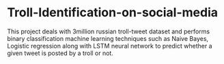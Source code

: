 # Troll-Identification-on-social-media
This project deals with 3million russian troll-tweet dataset and performs binary classification machine learning techniques such as Naive Bayes, Logistic regression along with LSTM neural network to predict whether a given tweet is posted by a troll or not.
